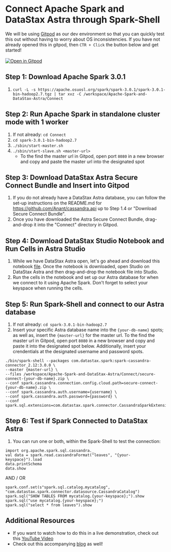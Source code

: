 # Connect Apache Spark and DataStax Astra through Spark-Shell

We will be using [Gitpod](https://www.gitpod.io/) as our dev environment so that you can quickly test this out without having to worry about OS inconsistencies. If you have not already opened this in gitpod, then `CTR + Click` the button below and get started! <br></br>
[![Open in Gitpod](https://gitpod.io/button/open-in-gitpod.svg)](https://gitpod.io/#https://github.com/adp8ke/Apache-Spark-and-DataStax-Astra)


## Step 1: Download Apache Spark 3.0.1
1. `curl -L -s https://apache.osuosl.org/spark/spark-3.0.1/spark-3.0.1-bin-hadoop2.7.tgz | tar xvz -C /workspace/Apache-Spark-and-DataStax-Astra/Connect`

## Step 2: Run Apache Spark in standalone cluster mode with 1 worker
1. If not already: `cd Connect`
2. `cd spark-3.0.1-bin-hadoop2.7`
3. `./sbin/start-master.sh`
4. `./sbin/start-slave.sh <master-url>`
    - To the find the master url in Gitpod, open port `8080` in a new browser and copy and paste the master url into the designated spot

## Step 3: Download DataStax Astra Secure Connect Bundle and Insert into Gitpod
1. If you do not already have a DataStax Astra database, you can follow the set-up instructions on the README.md for https://github.com/Anant/cassandra.api up to Step 1.4 or "Download Secure Connect Bundle".
2. Once you have downloaded the Astra Secure Connect Bundle, drag-and-drop it into the "Connect" directory in Gitpod.
  
## Step 4: Download DataStax Studio Notebook and Run Cells in Astra Studio
1. While we have DataStax Astra open, let's go ahead and download this notebook [file](https://drive.google.com/file/d/1uwCuUkd4EOi16FSCxT2gKRdhBXxtObh8/view?usp=sharing). Once the notebook is downloaded, open Studio on DataStax Astra and then drag-and-drop the notebook file into Studio.
2. Run the cells in the notebook and set up our Astra database for when we connect to it using Apache Spark. Don't forget to select your keyspace when running the cells.
 
## Step 5: Run Spark-Shell and connect to our Astra database
1. If not already: `cd spark-3.0.1-bin-hadoop2.7`
2. Insert your specific Astra database name into the `{your-db-name}` spots; as well as, insert the `{master-url}` for the master url. To the find the master url in Gitpod, open port `8080` in a new browser and copy and paste it into the designated spot below. Additionally, insert your crendentials at the designated username and password spots.
~~~
./bin/spark-shell --packages com.datastax.spark:spark-cassandra-connector_2.12:3.0.0 \
--master {master-url} \
--files /workspace/Apache-Spark-and-DataStax-Astra/Connect/secure-connect-{your-db-name}.zip \
--conf spark.cassandra.connection.config.cloud.path=secure-connect-{your-db-name}.zip \
--conf spark.cassandra.auth.username={username} \
--conf spark.cassandra.auth.password={password} \
--conf spark.sql.extensions=com.datastax.spark.connector.CassandraSparkExtensions
~~~
  
## Step 6: Test if Spark Connected to DataStax Astra
1. You can run one or both, within the Spark-Shell to test the connection:
~~~
import org.apache.spark.sql.cassandra._
val data = spark.read.cassandraFormat("leaves", "{your-keyspace}").load
data.printSchema
data.show
~~~
AND / OR
~~~
spark.conf.set(s"spark.sql.catalog.mycatalog", "com.datastax.spark.connector.datasource.CassandraCatalog")
spark.sql("SHOW TABLES FROM mycatalog.{your-keyspace};").show
spark.sql("use mycatalog.{your-keyspace};")
spark.sql("select * from leaves").show
~~~

## Additional Resources

- If you want to watch how to do this in a live demonstration, check out this [YouTube Video]()
- Check out this accompanying [blog]() as well!
